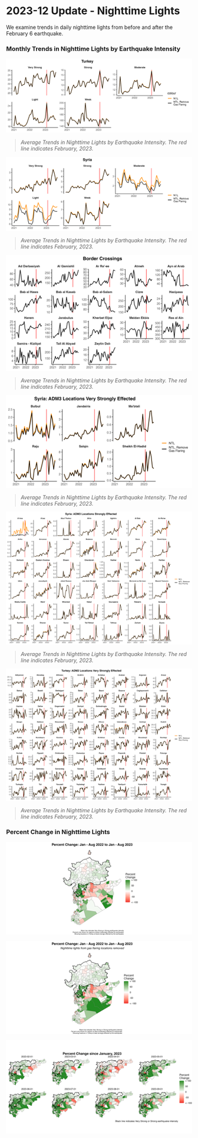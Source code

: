 # 2023-12 Update - Nighttime Lights

We examine trends in daily nighttime lights from before and after the February 6 earthquake.

### Monthly Trends in Nighttime Lights by Earthquake Intensity

![](../../reports/figures/tur_eqintensity_monthly.png)

> *Average Trends in Nighttime Lights by Earthquake Intensity. The red line indicates February, 2023.*

![](../../reports/figures/syr_eqintensity_monthly.png)

> *Average Trends in Nighttime Lights by Earthquake Intensity. The red line indicates February, 2023.*

![](../../reports/figures/border_xing_monthly.png)

> *Average Trends in Nighttime Lights by Earthquake Intensity. The red line indicates February, 2023.*

![](../../reports/figures/syr_eqintensity_adm_verystrong_monthly.png)

> *Average Trends in Nighttime Lights by Earthquake Intensity. The red line indicates February, 2023.*

![](../../reports/figures/syr_eqintensity_adm_strong_monthly.png)

> *Average Trends in Nighttime Lights by Earthquake Intensity. The red line indicates February, 2023.*

![](../../reports/figures/tur_eqintensity_adm_verystrong_monthly.png)

> *Average Trends in Nighttime Lights by Earthquake Intensity. The red line indicates February, 2023.*

### Percent Change in Nighttime Lights

![](../../reports/figures/pchange_ntl_2022_2023.png)

![](../../reports/figures/pchange_ntl_nogf_2022_2023.png)

![](../../reports/figures/pchange_ntl_monthly.png)


